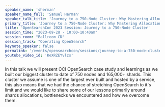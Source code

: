 ```yaml
---
speaker_name: 'sherman'
speaker_name_full: 'Samuel Herman'
speaker_talk_title: 'Journey to a 750-Node Cluster: Why Mastering Allocation and Routing in OpenSearch is the Key to Successfully Achieving Massive Scale'
primary_title: 'Journey to a 750-Node Cluster: Why Mastering Allocation and Routing in OpenSearch is the Key to Successfully Achieving Massive Scale'
title: 'OpenSearchCon 2023 Session: Journey to a 750-Node Cluster'
session_time: "2023-09-28 - 10:00-10:40am"
session_room: "Ballroom CD"
session_track: "Operating OpenSearch"
keynote_speaker: false
permalink: '/events/opensearchcon/sessions/journey-to-a-750-node-cluster-why-mastering-allocation-and-routing-in-opensearch-is-the-key-to-successfully-achieving-massive-scale.html'
youtube_video_id: 'KeXRZEYvlzs'
---
```


In this talk we will present OCI OpenSearch case study and learnings as we built our biggest cluster to date of 750 nodes and 165,000+ shards. This cluster we assume is one of the largest ever built and hosted by a service, this also means that we had the chance of stretching OpenSearch to it's limit and we would like to share some of our lessons primarily around shards allocations, bottlenecks we encountered and how we overcome them.
